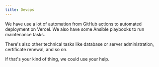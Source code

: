 ```yaml
---
title: Devops
---
```


We have use a lot of automation from GitHub actions to automated deployment on Vercel.
We also have some Ansible playbooks to run maintenance tasks.

There's also other technical tasks like database or server administration, certificate renewal, and so on.

If that's your kind of thing, we could use your help.
